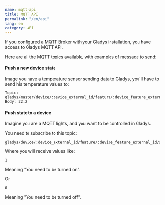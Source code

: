 ```yaml
---
name: mqtt-api
title: MQTT API
permalink: "/en/api"
lang: en
category: API
---
```


If you configured a MQTT Broker with your Gladys installation, you have access to Gladys MQTT API.

Here are all the MQTT topics available, with examples of message to send:

#### Push a new device state

Image you have a temperature sensor sending data to Gladys, you'll have to send his temperature values to:

```
Topic: gladys/master/device/:device_external_id/feature/:device_feature_external_id/state
Body: 22.2
```

#### Push state to a device

Imagine you are a MQTT lights, and you want to be controlled in Gladys.

You need to subscribe to this topic:

```
gladys/device/:device_external_id/feature/:device_feature_external_id/state
```

Where you will receive values like:

```
1
```

Meaning "You need to be turned on".

Or

```
0
```

Meaning "You need to be turned off".
